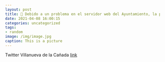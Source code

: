 ```yaml
---
layout: post
title: 📢 Debido a un problema en el servidor web del Ayuntamiento, la página web municipal no funciona. Se está trabajando para subsana...
date: 2021-04-08 16:00:15
categories: uncategorized
tags:
- random
image: /img/image.jpg
caption: This is a picture
---
```

Twitter Villanueva de la Cañada [link](https://twitter.com/AytoVDLCanada/status/1379839657828102148)
